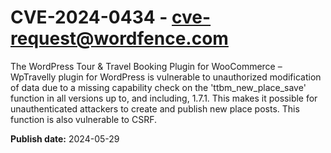 # CVE-2024-0434 - cve-request@wordfence.com

The WordPress Tour & Travel Booking Plugin for WooCommerce – WpTravelly plugin for WordPress is vulnerable to unauthorized modification of data due to a missing capability check on the 'ttbm_new_place_save' function in all versions up to, and including, 1.7.1. This makes it possible for unauthenticated attackers to create and publish new place posts. This function is also vulnerable to CSRF.

**Publish date:** 2024-05-29
